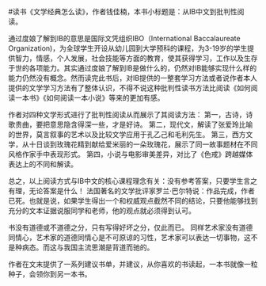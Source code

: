 \#读书《文学经典怎么读》，作者钱佳楠，本书小标题是：从IB中文到批判性阅读。

通过度娘了解到IB的意思是国际文凭组织IBO（International Baccalaureate Organization)，为全球学生开设从幼儿园到大学预科的课程，为3-19岁的学生提供智力，情感，个人发展，社会技能等方面的教育，使其获得学习，工作以及生存于世的各项能力。其实通过度娘了解到IB是做什么的，仍然对IB能够实现什么样的能力仍然没有概念。然而读完此书后，对IB提供的一整套学习方法或者说作者本人提供的文学学习方法有了整体认识，不得不说这种批判性读书方法比阅读《如何阅读一本书》《如何阅读一本小说》等来的更加有感。

作者对四种文学形式进行了批判性阅读从而展示了其阅读方法：
第一，古诗，诗歌贵曲，要把意思隐含得深一些，才是好诗。
第二，现代文，解读了张爱玲比喻的世界，莫言叙事的艺术以及比较文学应用于孔乙己和毛利先生。
第三，西方文学，从十日谈到玫瑰花精到献给爱米丽的一朵玫瑰花，展示了同一故事题材在不同风格作家手中表现形式。
第四，小说与电影审美差异，对比了《色戒》跨越媒体表达上的不同和解读。

总之，以上阅读方式与IB中文的核心课程理念有关：没有参考答案，只要学生言之有理，无论答案是什么！ 法国著名的文学批评家罗兰·巴尔特说：作品完成，作者已死。也就是说，如果学生得出一个和权威观点截然不同的结论，只要他能够找到充分的文本证据说服同学和老师，他的观点就必须得到认可。

书没有道德或不道德之分，只有写得好坏之分，仅此而已。
同样艺术家没有道德同情心，艺术家的道德同情心是不可原谅的习性，艺术家可以表达一切事物，这不是种病态。而这与我国主流思潮是背道而驰的。

作者在文末提供了一系列建议书单，并建议，从你喜欢的书读起，一本书就像一粒种子，会领你到另一本书。